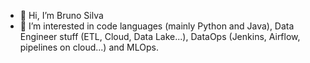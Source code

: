 - 👋 Hi, I’m Bruno Silva
- 👀 I’m interested in code languages (mainly Python and Java), Data Engineer stuff (ETL, Cloud, Data Lake...), DataOps (Jenkins, Airflow, pipelines on cloud...) and MLOps.
